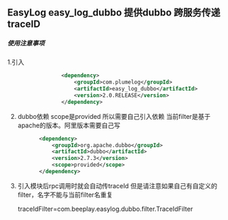 ## EasyLog  easy_log_dubbo 提供dubbo 跨服务传递traceID 

##### 使用注意事项

1.引入
  ```xml
                   <dependency>
                       <groupId>com.plumelog</groupId>
                       <artifactId>easy_log_dubbo</artifactId>
                       <version>2.0.RELEASE</version>
                   </dependency>
   ```                     
2. dubbo依赖 scope是provided 所以需要自己引入依赖 当前filter是基于apache的版本。阿里版本需要自己写
  ```xml
            <dependency>
                <groupId>org.apache.dubbo</groupId>
                <artifactId>dubbo</artifactId>
                <version>2.7.3</version>
                <scope>provided</scope>
            </dependency>
  ```
3. 引入模块后rpc调用时就会自动传traceId 但是请注意如果自己有自定义的filter，名字不能与当前filter名重复


    traceIdFilter=com.beeplay.easylog.dubbo.filter.TraceIdFilter